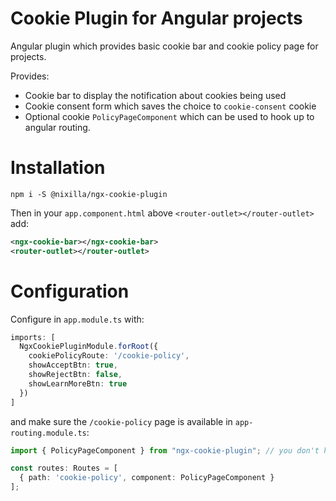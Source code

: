 # Cookie Plugin for Angular projects

Angular plugin which provides basic cookie bar and cookie policy page for projects.

Provides:
* Cookie bar to display the notification about cookies being used
* Cookie consent form which saves the choice to `cookie-consent` cookie
* Optional cookie `PolicyPageComponent` which can be used to hook up to angular routing.

# Installation

`npm i -S @nixilla/ngx-cookie-plugin`

Then in your `app.component.html` above `<router-outlet></router-outlet>` add:

```xml
<ngx-cookie-bar></ngx-cookie-bar>
<router-outlet></router-outlet>
```

# Configuration

Configure in `app.module.ts` with:

```ts
imports: [
  NgxCookiePluginModule.forRoot({
    cookiePolicyRoute: '/cookie-policy',
    showAcceptBtn: true,
    showRejectBtn: false,
    showLearnMoreBtn: true
  })
]
```

and make sure the `/cookie-policy` page is available in `app-routing.module.ts`: 

```ts
import { PolicyPageComponent } from "ngx-cookie-plugin"; // you don't have to use this component

const routes: Routes = [
  { path: 'cookie-policy', component: PolicyPageComponent }
];
```

